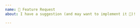 ```yaml
---
name: 🚀 Feature Request
about: I have a suggestion (and may want to implement it 🙂)!

---
```

<!--
You have an idea how to improve the site? That's awesome!

Before submitting, please have a look at the existing issues if there's already
something related to your suggestion.

We are also working on a relaunch at the moment, so it might be a good idea to
check out our plans there as well: https://github.com/nodejs/nodejs.dev/issues/

Help is always welcome!
-->
